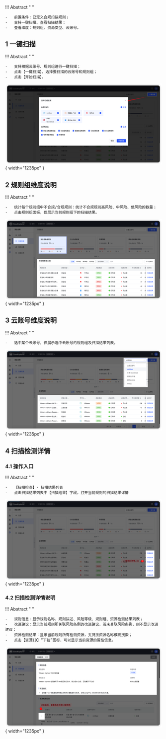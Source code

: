 !!! Abstract " "

    -   前置条件：已定义合规扫描规则；
    -   支持一键扫描、查看扫描结果；
    -   查看维度：规则组、资源类型、云账号。

## 1 一键扫描

!!! Abstract " "

    -   支持根据云账号、规则组进行一键扫描；
    -   点击【一键扫描】，选择要扫描的云账号和规则组；
    -   点击【开始扫描】。
![一键扫描创建页面](../../img/security-compliance/compliance_scan/一键扫描创建页面.png){ width="1235px" }

## 2 规则组维度说明

!!! Abstract " "

    -   统计每个规则组中不合规/合规规则：统计不合规规则高风险、中风险、低风险的数量；
    -   点击规则组面板，仅展示当前规则组下的扫描结果。
![规则组维度合规扫描结果展示](../../img/security-compliance/compliance_scan/规则组维度合规扫描结果展示.png){ width="1235px" }


## 3 云账号维度说明

!!! Abstract " "

    -   选中某个云账号，仅展示选中云账号的规则组及扫描结果列表。
![云账号维度合规扫描结果展示](../../img/security-compliance/compliance_scan/云账号维度合规扫描结果展示.png){ width="1235px" }

## 4 扫描检测详情

### 4.1 操作入口

!!! Abstract " "

    -   【扫描检查】- 扫描结果列表
    -   点击扫描结果列表中【扫描结果】字段，打开当前规则的扫描结果详情
![扫描规则详情入口](../../img/security-compliance/compliance_scan/扫描规则详情入口.png){ width="1235px" }

### 4.2 扫描检测详情说明

!!! Abstract " "

    -   规则信息：显示规则名称、规则描述、风险等级、规则组、资源检测结果列表；
    -   改进建议：显示当前规则所关联风险条例的改进建议，若未关联风险条例，则不显示改进建议；
    -   资源检测结果：显示当前规则所有检测资源，支持按资源名称模糊搜索；
    -   点击【资源ID】“下拉”图标，可以显示当前资源的属性信息。
![扫描检测详情](../../img/security-compliance/compliance_scan/扫描检测详情.png){ width="1235px" }